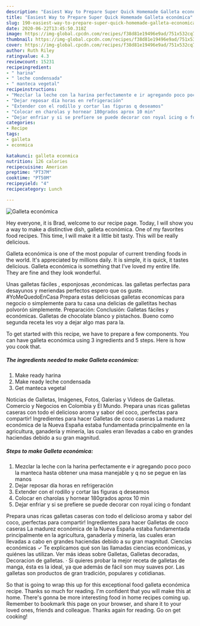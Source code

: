 ```yaml
---
description: "Easiest Way to Prepare Super Quick Homemade Galleta económica"
title: "Easiest Way to Prepare Super Quick Homemade Galleta económica"
slug: 190-easiest-way-to-prepare-super-quick-homemade-galleta-economica
date: 2020-06-22T13:45:50.318Z
image: https://img-global.cpcdn.com/recipes/f38d81e19496e9ad/751x532cq70/galleta-economica-foto-principal.jpg
thumbnail: https://img-global.cpcdn.com/recipes/f38d81e19496e9ad/751x532cq70/galleta-economica-foto-principal.jpg
cover: https://img-global.cpcdn.com/recipes/f38d81e19496e9ad/751x532cq70/galleta-economica-foto-principal.jpg
author: Ruth Riley
ratingvalue: 4.3
reviewcount: 15231
recipeingredient:
- " harina"
- " leche condensada"
- " manteca vegetal"
recipeinstructions:
- "Mezclar la leche con la harina perfectamente e ir agregando poco poco la manteca hasta obtener una masa manejable y q no se pegue en las manos"
- "Dejar reposar día horas en refrigeración"
- "Extender con el rodillo y cortar las figuras q deseamos"
- "Colocar en charolas y hornear 180grados aprox 10 min"
- "Dejar enfriar y si se prefiere se puede decorar con royal icing o fondant"
categories:
- Recipe
tags:
- galleta
- econmica

katakunci: galleta econmica 
nutrition: 126 calories
recipecuisine: American
preptime: "PT37M"
cooktime: "PT50M"
recipeyield: "4"
recipecategory: Lunch

---
```



![Galleta económica](https://img-global.cpcdn.com/recipes/f38d81e19496e9ad/751x532cq70/galleta-economica-foto-principal.jpg)

Hey everyone, it is Brad, welcome to our recipe page. Today, I will show you a way to make a distinctive dish, galleta económica. One of my favorites food recipes. This time, I will make it a little bit tasty. This will be really delicious.

Galleta económica is one of the most popular of current trending foods in the world. It's appreciated by millions daily. It is simple, it is quick, it tastes delicious. Galleta económica is something that I've loved my entire life. They are fine and they look wonderful.

Unas galletas fáciles , esponjosas ,económicas. las galletas perfectas para desayunos y meriendas perfectos espero que os guste. #YoMeQuedoEnCasa Prepara estas deliciosas galletas economicas para negocio o simplemente para tu casa una delicias de galletitas hechas polvorón simplemente. Preparación: Conclusión: Galletas fáciles y económicas. Galletas de chocolate blanco y pistachos. Bueno como segunda receta les voy a dejar algo mas para la.


To get started with this recipe, we have to prepare a few components. You can have galleta económica using 3 ingredients and 5 steps. Here is how you cook that.

<!--inarticleads1-->

##### The ingredients needed to make Galleta económica:

1. Make ready  harina
1. Make ready  leche condensada
1. Get  manteca vegetal


Noticias de Galletas, Imágenes, Fotos, Galerías y Videos de Galletas. Comercio y Negocios en Colombia y El Mundo. Prepara unas ricas galletas caseras con todo el delicioso aroma y sabor del coco, ¡perfectas para compartir! Ingredientes para hacer Galletas de coco caseras La madurez económica de la Nueva España estaba fundamentada principalmente en la agricultura, ganadería y minería, las cuales eran llevadas a cabo en grandes haciendas debido a su gran magnitud. 

<!--inarticleads2-->

##### Steps to make Galleta económica:

1. Mezclar la leche con la harina perfectamente e ir agregando poco poco la manteca hasta obtener una masa manejable y q no se pegue en las manos
1. Dejar reposar día horas en refrigeración
1. Extender con el rodillo y cortar las figuras q deseamos
1. Colocar en charolas y hornear 180grados aprox 10 min
1. Dejar enfriar y si se prefiere se puede decorar con royal icing o fondant


Prepara unas ricas galletas caseras con todo el delicioso aroma y sabor del coco, ¡perfectas para compartir! Ingredientes para hacer Galletas de coco caseras La madurez económica de la Nueva España estaba fundamentada principalmente en la agricultura, ganadería y minería, las cuales eran llevadas a cabo en grandes haciendas debido a su gran magnitud. Ciencias económicas ✓ Te explicamos qué son las llamadas ciencias económicas, y quiénes las utilizan. Ver más ideas sobre Galletas, Galletas decoradas, Decoracion de galletas. · Si quieres probar la mejor receta de galletas de manga, ésta es la ideal, ya que además de fácil son muy suaves por. Las galletas son productos de gran tradición, populares y cotidianas. 

So that is going to wrap this up for this exceptional food galleta económica recipe. Thanks so much for reading. I'm confident that you will make this at home. There's gonna be more interesting food in home recipes coming up. Remember to bookmark this page on your browser, and share it to your loved ones, friends and colleague. Thanks again for reading. Go on get cooking!
